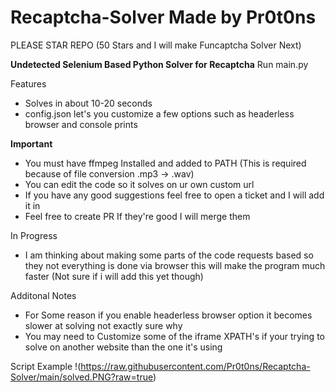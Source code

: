 # Recaptcha-Solver Made by Pr0t0ns
PLEASE STAR REPO (50 Stars and I will make Funcaptcha Solver Next)

**Undetected Selenium Based Python Solver for Recaptcha**
Run main.py

Features
* Solves in about 10-20 seconds
* config.json let's you customize a few options such as headerless browser and console prints

**Important**
* You must have ffmpeg Installed and added to PATH (This is required because of file conversion .mp3 -> .wav)
* You can edit the code so it solves on ur own custom url
* If you have any good suggestions feel free to open a ticket and I will add it in
* Feel free to create PR If they're good I will merge them

In Progress
* I am thinking about making some parts of the code requests based so they not everything is done via browser this will make the program much faster (Not sure if i will add this yet though)

Additonal Notes
* For Some reason if you enable headerless browser option it becomes slower at solving not exactly sure why
* You may need to Customize some of the iframe XPATH's if your trying to solve on another website than the one it's using

Script Example
!(https://raw.githubusercontent.com/Pr0t0ns/Recaptcha-Solver/main/solved.PNG?raw=true)
